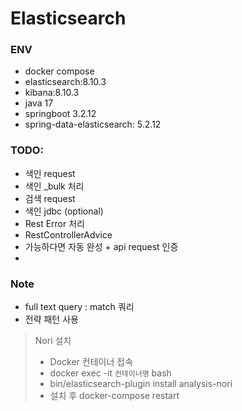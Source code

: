 # Elasticsearch

### ENV
- docker compose
- elasticsearch:8.10.3
- kibana:8.10.3
- java 17
- springboot 3.2.12
- spring-data-elasticsearch: 5.2.12


### TODO:
- 색인 request
- 색인 _bulk 처리 
- 검색 request 
- 색인 jdbc (optional) 
- Rest Error 처리
- RestControllerAdvice
- 가능하다면 자동 완성 + api request 인증 
- 

### Note 
- full text query : match 쿼리
- 전략 패턴 사용



> Nori 설치
> - Docker 컨테이너 접속
>  - docker exec -it `컨테이너명` bash
> - bin/elasticsearch-plugin install analysis-nori
> - 설치 후 docker-compose restart
